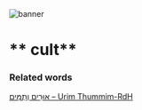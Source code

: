 <html><body><img id="banner" src="/sahd/images/banners/banner.png" alt="banner" /></body></html>

# ** cult**


### Related words
[אוּרִים וְתֻמִּים – Urim Thummim-RdH](../words/Urim_Thummim-RdH.md)<br>